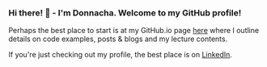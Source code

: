 ### Hi there! 👋 - I'm Donnacha. Welcome to my GitHub profile! 

Perhaps the best place to start is at my GitHub.io page [here](https://donnachaforde.github.io) where I outline details on code examples, posts & blogs and my lecture contents.

If you're just checking out my profile, the best place is on [LinkedIn](https://www.linkedin.com/in/donnachaforde/).

<!--
**donnachaforde/donnachaforde** is a ✨ _special_ ✨ repository because its `README.md` (this file) appears on your GitHub profile.

Here are some ideas to get you started:

- 🔭 I’m currently working on ...
- 🌱 I’m currently learning ...
- 👯 I’m looking to collaborate on ...
- 🤔 I’m looking for help with ...
- 💬 Ask me about ...
- 📫 How to reach me: ...
- 😄 Pronouns: ...
- ⚡ Fun fact: ...
-->
